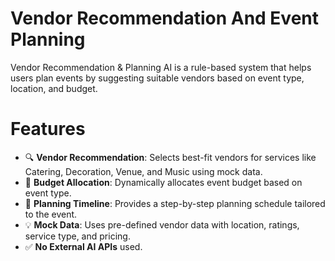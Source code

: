 # Vendor Recommendation And Event Planning
Vendor Recommendation &amp; Planning AI is a rule-based system that helps users plan events by suggesting suitable vendors based on event type, location, and budget.

 # Features

- 🔍 **Vendor Recommendation**: Selects best-fit vendors for services like Catering, Decoration, Venue, and Music using mock data.
- 💸 **Budget Allocation**: Dynamically allocates event budget based on event type.
- 📅 **Planning Timeline**: Provides a step-by-step planning schedule tailored to the event.
- 💡 **Mock Data**: Uses pre-defined vendor data with location, ratings, service type, and pricing.
- ✅ **No External AI APIs** used.
